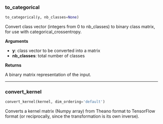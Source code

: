 ### to_categorical


```python
to_categorical(y, nb_classes=None)
```


Convert class vector (integers from 0 to nb_classes) to binary class matrix, for use with categorical_crossentropy.

__Arguments__

- __y__: class vector to be converted into a matrix
- __nb_classes__: total number of classes

__Returns__

A binary matrix representation of the input.

----

### convert_kernel


```python
convert_kernel(kernel, dim_ordering='default')
```


Converts a kernel matrix (Numpy array)
from Theano format to TensorFlow format
(or reciprocally, since the transformation
is its own inverse).
